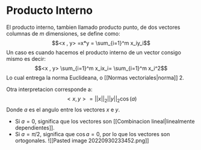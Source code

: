 # Producto Interno


El producto interno, tambien llamado producto punto, de dos vectores columnas de $m$ dimensiones, se define como: $$<x , y> =x*y = \sum_{i=1}^m  x_iy_i$$
Un caso es cuando hacemos el producto interno de un vector consigo mismo es decir:$$<x , y> \sum_{i=1}^m  x_ix_i= \sum_{i=1}^m  x_i^2$$Lo cual entrega la norma Euclideana, o [[Normas vectoriales|norma]] 2.

Otra interpretacion corresponde a:$$<x , y>= ||x||_2 ||y||_2 \cos(a)$$
Donde $a$ es el angulo entre los vectores $x$ e $y$.
- Si $a=0$, significa que los vectores son [[Combinacion lineal|linealmente dependientes]].
- Si $a=\pi/2$, significa que $\cos a = 0$, por lo que los vectores son ortogonales.
![[Pasted image 20220930233452.png]]
